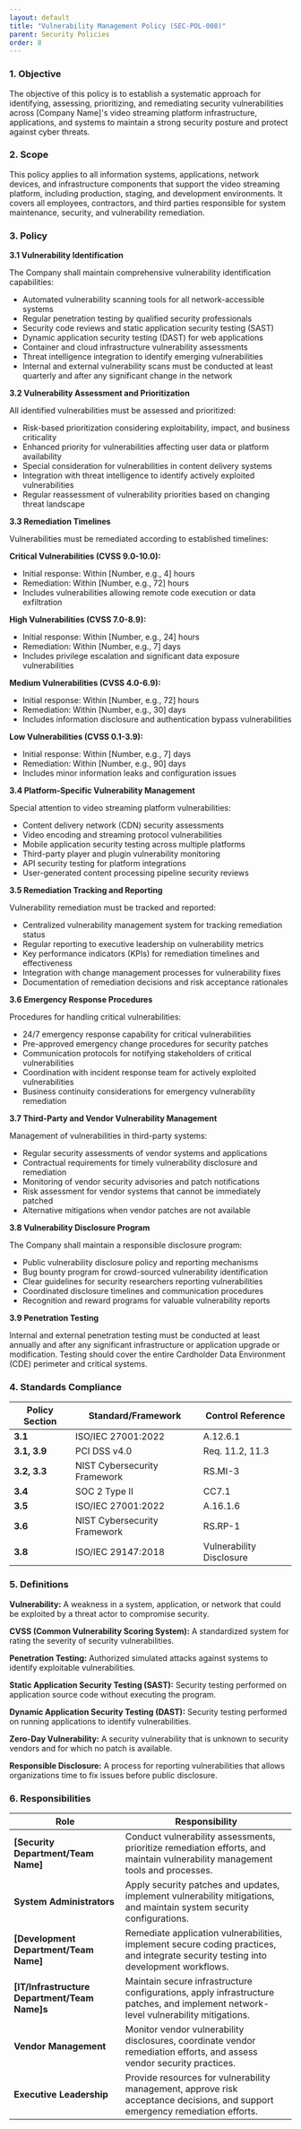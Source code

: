 ```yaml
---
layout: default
title: "Vulnerability Management Policy (SEC-POL-008)"
parent: Security Policies
order: 8
---
```


### 1. Objective

The objective of this policy is to establish a systematic approach for identifying, assessing, prioritizing, and remediating security vulnerabilities across [Company Name]'s video streaming platform infrastructure, applications, and systems to maintain a strong security posture and protect against cyber threats.

### 2. Scope

This policy applies to all information systems, applications, network devices, and infrastructure components that support the video streaming platform, including production, staging, and development environments. It covers all employees, contractors, and third parties responsible for system maintenance, security, and vulnerability remediation.

### 3. Policy

**3.1 Vulnerability Identification**

The Company shall maintain comprehensive vulnerability identification capabilities:
- Automated vulnerability scanning tools for all network-accessible systems
- Regular penetration testing by qualified security professionals
- Security code reviews and static application security testing (SAST)
- Dynamic application security testing (DAST) for web applications
- Container and cloud infrastructure vulnerability assessments
- Threat intelligence integration to identify emerging vulnerabilities
- Internal and external vulnerability scans must be conducted at least quarterly and after any significant change in the network

**3.2 Vulnerability Assessment and Prioritization**

All identified vulnerabilities must be assessed and prioritized:
- Risk-based prioritization considering exploitability, impact, and business criticality
- Enhanced priority for vulnerabilities affecting user data or platform availability
- Special consideration for vulnerabilities in content delivery systems
- Integration with threat intelligence to identify actively exploited vulnerabilities
- Regular reassessment of vulnerability priorities based on changing threat landscape

**3.3 Remediation Timelines**

Vulnerabilities must be remediated according to established timelines:

**Critical Vulnerabilities (CVSS 9.0-10.0):**
- Initial response: Within [Number, e.g., 4] hours
- Remediation: Within [Number, e.g., 72] hours
- Includes vulnerabilities allowing remote code execution or data exfiltration

**High Vulnerabilities (CVSS 7.0-8.9):**
- Initial response: Within [Number, e.g., 24] hours
- Remediation: Within [Number, e.g., 7] days
- Includes privilege escalation and significant data exposure vulnerabilities

**Medium Vulnerabilities (CVSS 4.0-6.9):**
- Initial response: Within [Number, e.g., 72] hours
- Remediation: Within [Number, e.g., 30] days
- Includes information disclosure and authentication bypass vulnerabilities

**Low Vulnerabilities (CVSS 0.1-3.9):**
- Initial response: Within [Number, e.g., 7] days
- Remediation: Within [Number, e.g., 90] days
- Includes minor information leaks and configuration issues

**3.4 Platform-Specific Vulnerability Management**

Special attention to video streaming platform vulnerabilities:
- Content delivery network (CDN) security assessments
- Video encoding and streaming protocol vulnerabilities
- Mobile application security testing across multiple platforms
- Third-party player and plugin vulnerability monitoring
- API security testing for platform integrations
- User-generated content processing pipeline security reviews

**3.5 Remediation Tracking and Reporting**

Vulnerability remediation must be tracked and reported:
- Centralized vulnerability management system for tracking remediation status
- Regular reporting to executive leadership on vulnerability metrics
- Key performance indicators (KPIs) for remediation timelines and effectiveness
- Integration with change management processes for vulnerability fixes
- Documentation of remediation decisions and risk acceptance rationales

**3.6 Emergency Response Procedures**

Procedures for handling critical vulnerabilities:
- 24/7 emergency response capability for critical vulnerabilities
- Pre-approved emergency change procedures for security patches
- Communication protocols for notifying stakeholders of critical vulnerabilities
- Coordination with incident response team for actively exploited vulnerabilities
- Business continuity considerations for emergency vulnerability remediation

**3.7 Third-Party and Vendor Vulnerability Management**

Management of vulnerabilities in third-party systems:
- Regular security assessments of vendor systems and applications
- Contractual requirements for timely vulnerability disclosure and remediation
- Monitoring of vendor security advisories and patch notifications
- Risk assessment for vendor systems that cannot be immediately patched
- Alternative mitigations when vendor patches are not available

**3.8 Vulnerability Disclosure Program**

The Company shall maintain a responsible disclosure program:
- Public vulnerability disclosure policy and reporting mechanisms
- Bug bounty program for crowd-sourced vulnerability identification
- Clear guidelines for security researchers reporting vulnerabilities
- Coordinated disclosure timelines and communication procedures
- Recognition and reward programs for valuable vulnerability reports

**3.9 Penetration Testing**

Internal and external penetration testing must be conducted at least annually and after any significant infrastructure or application upgrade or modification. Testing should cover the entire Cardholder Data Environment (CDE) perimeter and critical systems.

### 4. Standards Compliance

| **Policy Section** | **Standard/Framework** | **Control Reference** |
| --- | --- | --- |
| **3.1** | ISO/IEC 27001:2022 | A.12.6.1 |
| **3.1, 3.9** | PCI DSS v4.0 | Req. 11.2, 11.3 |
| **3.2, 3.3** | NIST Cybersecurity Framework | RS.MI-3 |
| **3.4** | SOC 2 Type II | CC7.1 |
| **3.5** | ISO/IEC 27001:2022 | A.16.1.6 |
| **3.6** | NIST Cybersecurity Framework | RS.RP-1 |
| **3.8** | ISO/IEC 29147:2018 | Vulnerability Disclosure |

### 5. Definitions

**Vulnerability:** A weakness in a system, application, or network that could be exploited by a threat actor to compromise security.

**CVSS (Common Vulnerability Scoring System):** A standardized system for rating the severity of security vulnerabilities.

**Penetration Testing:** Authorized simulated attacks against systems to identify exploitable vulnerabilities.

**Static Application Security Testing (SAST):** Security testing performed on application source code without executing the program.

**Dynamic Application Security Testing (DAST):** Security testing performed on running applications to identify vulnerabilities.

**Zero-Day Vulnerability:** A security vulnerability that is unknown to security vendors and for which no patch is available.

**Responsible Disclosure:** A process for reporting vulnerabilities that allows organizations time to fix issues before public disclosure.

### 6. Responsibilities

| Role | Responsibility |
| --- | --- |
| **[Security Department/Team Name]** | Conduct vulnerability assessments, prioritize remediation efforts, and maintain vulnerability management tools and processes. |
| **System Administrators** | Apply security patches and updates, implement vulnerability mitigations, and maintain system security configurations. |
| **[Development Department/Team Name]** | Remediate application vulnerabilities, implement secure coding practices, and integrate security testing into development workflows. |
| **[IT/Infrastructure Department/Team Name]s** | Maintain secure infrastructure configurations, apply infrastructure patches, and implement network-level vulnerability mitigations. |
| **Vendor Management** | Monitor vendor vulnerability disclosures, coordinate vendor remediation efforts, and assess vendor security practices. |
| **Executive Leadership** | Provide resources for vulnerability management, approve risk acceptance decisions, and support emergency remediation efforts. |

